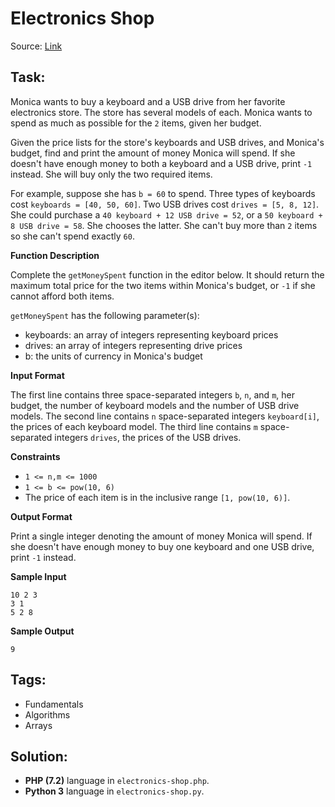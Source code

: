 # Electronics Shop

Source: [Link](https://www.hackerrank.com/challenges/electronics-shop/problem)

## Task:

Monica wants to buy a keyboard and a USB drive from her favorite electronics store. The store has several models of
each. Monica wants to spend as much as possible for the `2` items, given her budget.

Given the price lists for the store's keyboards and USB drives, and Monica's budget, find and print the amount of money
Monica will spend. If she doesn't have enough money to both a keyboard and a USB drive, print `-1` instead. She will 
buy only the two required items.

For example, suppose she has `b = 60` to spend. Three types of keyboards cost `keyboards = [40, 50, 60]`. Two USB 
drives cost `drives = [5, 8, 12]`. She could purchase a `40 keyboard + 12 USB drive = 52`, or a 
`50 keyboard + 8 USB drive = 58`. She chooses the latter. She can't buy more than `2` items so she can't spend 
exactly `60`. 

**Function Description**

Complete the `getMoneySpent` function in the editor below. It should return the maximum total price for the two 
items within Monica's budget, or `-1` if she cannot afford both items.

`getMoneySpent` has the following parameter(s):

* keyboards: an array of integers representing keyboard prices
* drives: an array of integers representing drive prices
* b: the units of currency in Monica's budget


**Input Format**

The first line contains three space-separated integers `b`, `n`, and `m`, her budget, the number of keyboard models 
and the number of USB drive models.
The second line contains `n` space-separated integers `keyboard[i]`, the prices of each keyboard model.
The third line contains `m` space-separated integers `drives`, the prices of the USB drives.

**Constraints**

* `1 <= n,m <= 1000`
* `1 <= b <= pow(10, 6)`
* The price of each item is in the inclusive range `[1, pow(10, 6)]`.

**Output Format**

Print a single integer denoting the amount of money Monica will spend. If she doesn't have enough money to buy one
keyboard and one USB drive, print `-1` instead.

**Sample Input**
```
10 2 3
3 1
5 2 8
```

**Sample Output**
```
9
```

## Tags:

* Fundamentals
* Algorithms
* Arrays

## Solution:

* **PHP (7.2)** language in `electronics-shop.php`.
* **Python 3** language in `electronics-shop.py`.